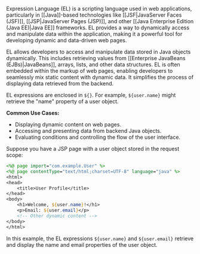 Expression Language (EL) is a scripting language used in web applications, particularly in [[Java]]-based technologies like [[JSF|JavaServer Faces (JSF)]], [[JSP|JavaServer Pages (JSP)]], and other [[Java Enterprise Edition (Java EE)|Java EE]] frameworks. EL provides a way to dynamically access and manipulate data within the application, making it a powerful tool for developing dynamic and data-driven web pages.

EL allows developers to access and manipulate data stored in Java objects dynamically. This includes retrieving values from [[Enterprise JavaBeans (EJBs)|JavaBeans]], arrays, lists, and other data structures. EL is often embedded within the markup of web pages, enabling developers to seamlessly mix static content with dynamic data. It simplifies the process of displaying data retrieved from the backend.

EL expressions are enclosed in `${}`. For example, `${user.name}` might retrieve the "name" property of a user object.

**Common Use Cases:**

- Displaying dynamic content on web pages.
- Accessing and presenting data from backend Java objects.
- Evaluating conditions and controlling the flow of the user interface.

Suppose you have a JSP page with a user object stored in the request scope:

```jsp
<%@ page import="com.example.User" %>
<%@ page contentType="text/html;charset=UTF-8" language="java" %>
<html>
<head>
    <title>User Profile</title>
</head>
<body>
    <h1>Welcome, ${user.name}!</h1>
    <p>Email: ${user.email}</p>
    <!-- Other dynamic content -->
</body>
</html>
```

In this example, the EL expressions `${user.name}` and `${user.email}` retrieve and display the name and email properties of the user object.
